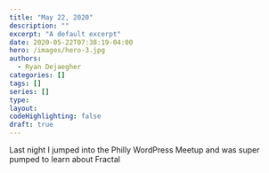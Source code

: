 ```yaml
---
title: "May 22, 2020"
description: ""
excerpt: "A default excerpt"
date: 2020-05-22T07:38:19-04:00
hero: /images/hero-3.jpg
authors:
  - Ryan Dejaegher
categories: []
tags: []
series: []
type:
layout:
codeHighlighting: false
draft: true
---
```


Last night I jumped into the Philly WordPress Meetup and was super pumped to learn about Fractal

